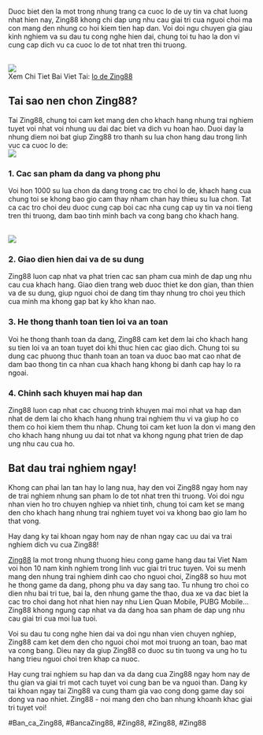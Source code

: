 <p>Duoc biet den la mot trong nhung trang ca cuoc lo de uy tin va chat luong nhat hien nay, Zing88 khong chi dap ung nhu cau giai tri cua nguoi choi ma con mang den nhung co hoi kiem tien hap dan. Voi doi ngu chuyen gia giau kinh nghiem va su dau tu cong nghe hien dai, chung toi tu hao la don vi cung cap dich vu ca cuoc lo de tot nhat tren thi truong.</p><br><img src="https://simple-webdesign.com/wp-content/uploads/2025/02/cac-phuong-phap-soi-lo-de.webp"></br>
Xem Chi Tiet Bai Viet Tai: <a href="https://simple-webdesign.com/lo-de-zing88/">lo de Zing88</a><h2>Tai sao nen chon Zing88?</h2><p>Tai Zing88, chung toi cam ket mang den cho khach hang nhung trai nghiem tuyet voi nhat voi nhung uu dai dac biet va dich vu hoan hao. Duoi day la nhung diem noi bat giup Zing88 tro thanh su lua chon hang dau trong linh vuc ca cuoc lo de:<br><img src="https://simple-webdesign.com/wp-content/uploads/2025/02/chia-von-va-thoi-gian-phu-hop.webp"></br><h3>1. Cac san pham da dang va phong phu</h3><p>Voi hon 1000 su lua chon da dang trong cac tro choi lo de, khach hang cua chung toi se khong bao gio cam thay nham chan hay thieu su lua chon. Tat ca cac tro choi deu duoc cung cap boi cac nha cung cap uy tin va noi tieng tren thi truong, dam bao tinh minh bach va cong bang cho khach hang.</p><br><img src="https://simple-webdesign.com/wp-content/uploads/2025/01/logo-zing88-skin.webp"></br><h3>2. Giao dien hien dai va de su dung</h3><p>Zing88 luon cap nhat va phat trien cac san pham cua minh de dap ung nhu cau cua khach hang. Giao dien trang web duoc thiet ke don gian, than thien va de su dung, giup nguoi choi de dang tim thay nhung tro choi yeu thich cua minh ma khong gap bat ky kho khan nao.<h3>3. He thong thanh toan tien loi va an toan</h3><p>Voi he thong thanh toan da dang, Zing88 cam ket dem lai cho khach hang su tien loi va an toan tuyet doi khi thuc hien cac giao dich. Chung toi su dung cac phuong thuc thanh toan an toan va duoc bao mat cao nhat de dam bao thong tin ca nhan cua khach hang khong bi danh cap hay lo ra ngoai.</p><h3>4. Chinh sach khuyen mai hap dan</h3><p>Zing88 luon cap nhat cac chuong trinh khuyen mai moi nhat va hap dan nhat de dem lai cho khach hang nhung trai nghiem thu vi va giup ho co them co hoi kiem them thu nhap. Chung toi cam ket luon la don vi mang den cho khach hang nhung uu dai tot nhat va khong ngung phat trien de dap ung nhu cau cua ho.<h2>Bat dau trai nghiem ngay!</h2><p>Khong can phai lan tan hay lo lang nua, hay den voi Zing88 ngay hom nay de trai nghiem nhung san pham lo de tot nhat tren thi truong. Voi doi ngu nhan vien ho tro chuyen nghiep va nhiet tinh, chung toi cam ket se mang den cho khach hang nhung trai nghiem tuyet voi va khong bao gio lam ho that vong.</p><p>Hay dang ky tai khoan ngay hom nay de nhan ngay cac uu dai va trai nghiem dich vu cua Zing88!</p><p><a href="https://simple-webdesign.com/">Zing88</a> la mot trong nhung thuong hieu cong game hang dau tai Viet Nam voi hon 10 nam kinh nghiem trong linh vuc giai tri truc tuyen. Voi su menh mang den nhung trai nghiem dinh cao cho nguoi choi, Zing88 so huu mot he thong game da dang, phong phu va day sang tao. Tu nhung tro choi co dien nhu bai tri tue, bai la, den nhung game the thao, dua xe va dac biet la cac tro choi dang hot nhat hien nay nhu Lien Quan Mobile, PUBG Mobile... Zing88 khong ngung cap nhat va da dang hoa san pham de dap ung nhu cau giai tri cua moi lua tuoi.

Voi su dau tu cong nghe hien dai va doi ngu nhan vien chuyen nghiep, Zing88 cam ket dem den cho nguoi choi mot moi truong an toan, bao mat va cong bang. Dieu nay da giup Zing88 co duoc su tin tuong va ung ho tu hang trieu nguoi choi tren khap ca nuoc.

Hay cung trai nghiem su hap dan va da dang cua Zing88 ngay hom nay de thu gian va giai tri mot cach tuyet voi cung ban be va nguoi than. Dang ky tai khoan ngay tai Zing88 va cung tham gia vao cong dong game day soi dong va nao nhiet. Zing88 - noi mang den cho ban nhung khoanh khac giai tri tuyet voi!</p>
#Ban_ca_Zing88, #BancaZing88, #Zing88, #Zing88, #Zing88
